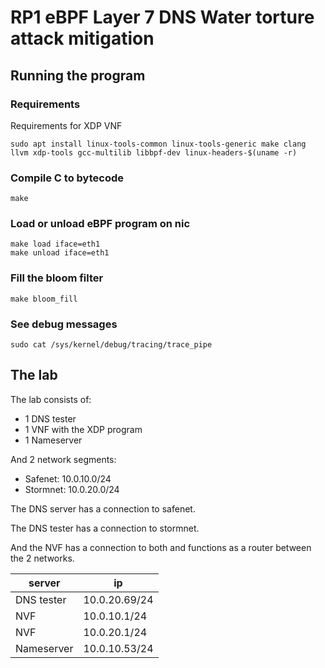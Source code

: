 # RP1 eBPF Layer 7 DNS Water torture attack mitigation

## Running the program

### Requirements
Requirements for XDP VNF
```shell
sudo apt install linux-tools-common linux-tools-generic make clang llvm xdp-tools gcc-multilib libbpf-dev linux-headers-$(uname -r)
```

### Compile C to bytecode
```shell
make
```

### Load or unload eBPF program on nic
```shell
make load iface=eth1
make unload iface=eth1
```

### Fill the bloom filter
```shell
make bloom_fill
```

### See debug messages
```shell
sudo cat /sys/kernel/debug/tracing/trace_pipe
```

## The lab

The lab consists of:
- 1 DNS tester
- 1 VNF with the XDP program
- 1 Nameserver

And 2 network segments:
- Safenet: 10.0.10.0/24
- Stormnet: 10.0.20.0/24

The DNS server has a connection to safenet.

The DNS tester has a connection to stormnet.

And the NVF has a connection to both and functions as a router between the 2 networks.

|server|ip|
|---|---|
| DNS tester|10.0.20.69/24|
|NVF|10.0.10.1/24|
|NVF|10.0.20.1/24|
|Nameserver|10.0.10.53/24|
```
